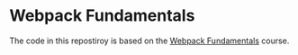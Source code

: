 # Webpack Fundamentals

The code in this repostiroy is based on the
[Webpack Fundamentals](https://webpack-academy.teachable.com/courses/196181/lectures/2987267)
course.

